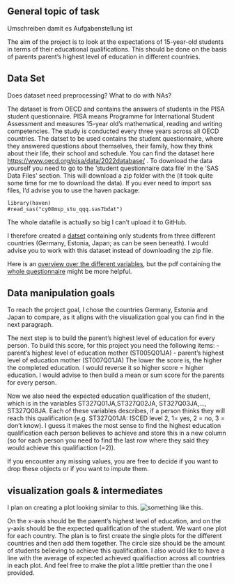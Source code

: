 ## General topic of task

Umschreiben damit es Aufgabenstellung ist

The aim of the project is to look at the expectations of 15-year-old
students in terms of their educational qualifications. This should be
done on the basis of parents parent’s highest level of education in
different countries.

## Data Set

Does dataset need preprocessing? What to do with NAs?

The dataset is from OECD and contains the answers of students in the
PISA student questionnaire. PISA means Programme for International
Student Assessment and measures 15-year old’s mathematical, reading and
writing competencies. The study is conducted every three years across
all OECD countries. The datset to be used contains the student
questionnaire, where they answered questions about themselves, their
family, how they think about their life, their school and schedule. You
can find the dataset here <https://www.oecd.org/pisa/data/2022database/>
. To download the data yourself you need to go to the ‘student
questionnaire data file’ in the ‘SAS Data Files’ section. This will
download a zip folder with the (it took quite some time for me to
download the data). If you ever need to import sas files, I’d advise you
to use the haven package:

    library(haven)
    #read_sas("cy08msp_stu_qqq.sas7bdat")

The whole datafile is actually so big I can’t upload it to GitHub.

I therefore created a [datset](data_PISA.Rdata) containing only students
from three different countries (Germany, Estonia, Japan; as can be seen
beneath). I would advise you to work with this dataset instead of
downloading the zip file.

Here is an [overview over the different variables](Codebook_PISA.SAS),
but the pdf containing the [whole
questionnaire](Projects/ArleneHohl/Questionnaire.pdf) might be more
helpful.

## Data manipulation goals

To reach the project goal, I chose the countries Germany, Estonia and
Japan to compare, as it aligns with the visualization goal you can find
in the next paragraph.

The next step is to build the parent’s highest level of education for
every person. To build this score, for this project you need the
following items: - parent’s highest level of education mother
(ST005Q01JA) - parent’s highest level of education mother (ST007Q01JA)
The lower the score is, the higher the completed education. I would
reverse it so higher score = higher education. I would advise to then
build a mean or sum score for the parents for every person.

Now we also need the expected education qualification of the student,
which is in the variables ST327Q01JA,ST327Q02JA, ST327Q03JA,…,
ST327Q08JA. Each of these variables describes, if a person thinks they
will reach this qualification (e.g. ST327Q01JA: ISCED level 2, 1= yes, 2
= no, 3 = don’t know). I guess it makes the most sense to find the
highest education qualification each person believes to achieve and
store this in a new column (so for each person you need to find the last
row where they said they would achieve this qualifiaction (=2)).

If you encounter any missing values, you are free to decide if you want
to drop these objects or if you want to impute them.

## visualization goals & intermediates

I plan on creating a plot looking similar to this. ![something like
this](Projects/ArleneHohl/plot_idea.png).

On the x-axis should be the parent’s highest level of education, and on
the y-axis should be the expected qualification of the student. We want
one plot for each country. The plan is to first create the single plots
for the different countries and then add them together. The circle size
should be the amount of students believing to achieve this
qualification. I also would like to have a line with the average of
expected achieved qualifiaction across all countries in each plot. And
feel free to make the plot a little prettier than the one I provided.
